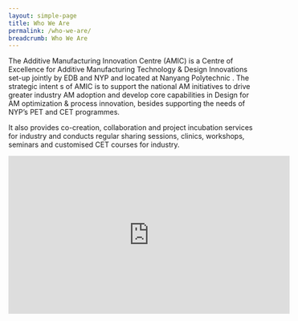 ```yaml
---
layout: simple-page
title: Who We Are
permalink: /who-we-are/
breadcrumb: Who We Are
---
```

The Additive Manufacturing Innovation Centre (AMIC) is a Centre of Excellence for Additive Manufacturing Technology & Design Innovations set-up jointly by EDB and NYP and located at Nanyang Polytechnic . The strategic intent s of AMIC is to support the national AM initiatives to drive greater industry AM adoption and develop core capabilities in Design for AM optimization & process innovation, besides supporting the needs of NYP’s PET and CET programmes.

It also provides co-creation, collaboration and project incubation services for industry and conducts
regular sharing sessions, clinics, workshops, seminars and customised CET courses for industry.

<div class="bp-youtube">
      <iframe width="560" height="315" src="https://www.youtube.com/embed/zBlaD1teBto" frameborder="0" allow="autoplay; encrypted-media" allowfullscreen></iframe>
</div>
